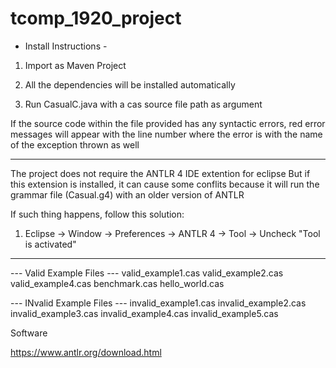 # tcomp_1920_project

 - Install Instructions -

1) Import as Maven Project

2) All the dependencies will be installed automatically

3) Run CasualC.java with a cas source file path as argument

If the source code within the file provided has any syntactic errors, red error messages will appear with the line number where the error is
with the name of the exception thrown as well

----------------------------------------------------

The project does not require the ANTLR 4 IDE extention for eclipse
But if this extension is installed, it can cause some conflits
because it will run the grammar file (Casual.g4) with an older version of ANTLR

If such thing happens, follow this solution:

1) Eclipse -> Window -> Preferences -> ANTLR 4 -> Tool -> Uncheck "Tool is activated"


----------------------------------------------------

--- Valid Example Files ---
valid_example1.cas
valid_example2.cas
valid_example4.cas
benchmark.cas
hello_world.cas

--- INvalid Example Files ---
invalid_example1.cas
invalid_example2.cas
invalid_example3.cas
invalid_example4.cas
invalid_example5.cas



Software

https://www.antlr.org/download.html

